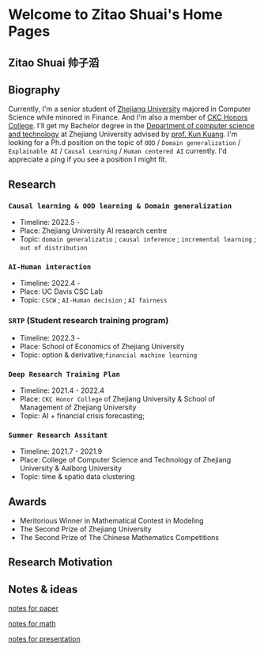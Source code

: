 # Welcome to Zitao Shuai's Home Pages

## Zitao Shuai      帅子滔

## Biography

Currently, I'm a senior student of [Zhejiang University](https://www.zju.edu.cn/english/) majored in Computer Science while minored in Finance. And I'm also a member of [CKC Honors College](http://ckc.zju.edu.cn/ckcen/). I'll get my Bachelor degree in the [Department of computer science and technology](http://www.en.cs.zju.edu.cn/) at Zhejiang University advised by [prof. Kun Kuang](https://kunkuang.github.io/). 
I'm looking for a Ph.d position on the topic of `OOD` / `Domain generalization` / `Explainable AI` / `Causal Learning` / `Human centered AI` currently. I'd appreciate a ping if you see a position I might fit.  

## Research

### `Causal learning & OOD learning & Domain generalization`

- Timeline: 2022.5 -
- Place: Zhejiang University AI research centre
- Topic: `domain generalizatio` ; `causal inference` ; `incremental learning` ; `out of distribution`

### `AI-Human interaction`

- Timeline: 2022.4 - 
- Place: UC Davis CSC Lab
- Topic: `CSCW` ; `AI-Human decision` ; `AI fairness`

### `SRTP` (Student research training program)

- Timeline: 2022.3 -
- Place: School of Economics of Zhejiang University
- Topic: option & derivative;`financial machine learning`

### `Deep Research Training Plan`

- Timeline: 2021.4 - 2022.4
- Place: `CKC Honor College` of Zhejiang University & School of Management of Zhejiang University
- Topic: AI + financial crisis forecasting; 

### `Summer Research Assitant`

- Timeline: 2021.7 - 2021.9
- Place: College of Computer Science and Technology of Zhejiang University & Aalborg University
- Topic: time & spatio data clustering

## Awards

- Meritorious Winner in Mathematical Contest in Modeling
- The Second Prize of Zhejiang University
- The Second Prize of The Chinese Mathematics Competitions 

## Research Motivation



## Notes & ideas

[notes for paper](https://zitao-shuai.github.io/notes/paper)

[notes for math](https://zitao-shuai.github.io/notes/math)

[notes for presentation](https://zitao-shuai.github.io/notes/pre)

